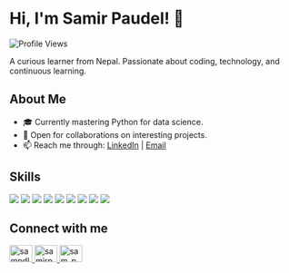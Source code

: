 # Hi, I'm Samir Paudel! 👋 

![Profile Views](https://komarev.com/ghpvc/?username=paudelsamir&color=brightgreen)

A curious learner from Nepal. Passionate about coding, technology, and continuous learning.

## About Me
- 🎓 Currently mastering Python for data science.
- 💼 Open for collaborations on interesting projects.
- 📫 Reach me through: [LinkedIn](https://www.linkedin.com/in/sampdl) | [Email](mailto:samirpaudel2005@gmail.com)


## Skills
<p align="left">
  <img src="https://img.shields.io/badge/-C-A8B9CC?style=flat-square&logo=c&logoColor=black" />
  <img src="https://img.shields.io/badge/-C++-00599C?style=flat-square&logo=c%2B%2B&logoColor=white" />
  <img src="https://img.shields.io/badge/-Python-3776AB?style=flat-square&logo=python&logoColor=white" />
  <img src="https://img.shields.io/badge/-HTML-E34F26?style=flat-square&logo=html5&logoColor=white" />
  <img src="https://img.shields.io/badge/-CSS-1572B6?style=flat-square&logo=css3&logoColor=white" />
  <img src="https://img.shields.io/badge/-JavaScript-F7DF1E?style=flat-square&logo=javascript&logoColor=black" />
  <img src="https://img.shields.io/badge/-Git-F05032?style=flat-square&logo=git&logoColor=white" />
  <img src="https://img.shields.io/badge/-GitHub-181717?style=flat-square&logo=github&logoColor=white" />
  <img src="https://img.shields.io/badge/-VS%20Code-007ACC?style=flat-square&logo=visual-studio-code&logoColor=white" />
</p>

## Connect with me
<p align="left">
  <a href="https://linkedin.com/in/paudelsamir" target="_blank">
    <img src="https://raw.githubusercontent.com/rahuldkjain/github-profile-readme-generator/master/src/images/icons/Social/linked-in-alt.svg" alt="sampdl" height="30" width="40" />
  </a>
  <a href="https://instagram.com/samirpdl" target="_blank">
    <img src="https://raw.githubusercontent.com/rahuldkjain/github-profile-readme-generator/master/src/images/icons/Social/instagram.svg" alt="samirpdl" height="30" width="40" />
  </a>
  <a href="https://twitter.com/sam_pdl" target="_blank">
    <img src="https://raw.githubusercontent.com/rahuldkjain/github-profile-readme-generator/master/src/images/icons/Social/twitter.svg" alt="sam_pdl" height="30" width="40" />
  </a>
</p>

